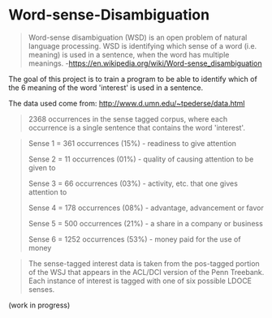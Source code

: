 # Word-sense-Disambiguation

> Word-sense disambiguation (WSD) is an open problem of natural language processing. WSD is identifying which sense of a word (i.e. meaning) is used in a sentence, when the word has multiple meanings.
-https://en.wikipedia.org/wiki/Word-sense_disambiguation

The goal of this project is to train a program to be able to identify which of the 6 meaning of the word 'interest' is used in a sentence.

The data used come from:  http://www.d.umn.edu/~tpederse/data.html
> 2368 occurrences in the sense tagged corpus, where each occurrence is a single sentence that contains the word 'interest'.

> Sense 1 =  361 occurrences (15%) - readiness to give attention
>
> Sense 2 =   11 occurrences (01%) - quality of causing attention to be given to
>
> Sense 3 =   66 occurrences (03%) - activity, etc. that one gives attention to
>
> Sense 4 =  178 occurrences (08%) - advantage, advancement or favor
>
> Sense 5 =  500 occurrences (21%) - a share in a company or business 
>
> Sense 6 = 1252 occurrences (53%) - money paid for the use of money

> The sense-tagged interest data is taken from the pos-tagged portion of the WSJ that appears in the ACL/DCI version of the Penn Treebank. Each instance of interest is tagged with one of six possible LDOCE senses.



(work in progress)
